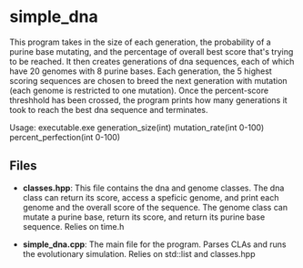 # simple_dna

This program takes in the size of each generation, the probability of a purine base mutating, and the percentage of overall best score that's trying to be reached. It then creates generations of dna sequences, each of which have 20 genomes with 8 purine bases. Each generation, the 5 highest scoring sequences are chosen to breed the next generation with mutation (each genome is restricted to one mutation). Once the percent-score threshhold has been crossed, the program prints how many generations it took to reach the best dna sequence and terminates. 


Usage: executable.exe generation_size(int) mutation_rate(int 0-100) percent_perfection(int 0-100)

## Files

- **classes.hpp**: This file contains the dna and genome classes. The dna class can return its score, access a speficic genome, and print each genome and the overall score of the sequence. The genome class can mutate a purine base, return its score, and return its purine base sequence. Relies on time.h

- **simple_dna.cpp**: The main file for the program. Parses CLAs and runs the evolutionary simulation. Relies on std::list and classes.hpp

